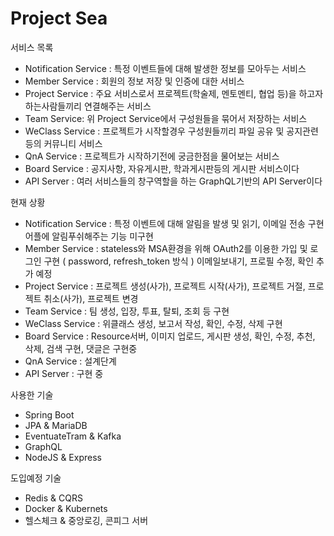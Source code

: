 # Project Sea

서비스 목록

- Notification Service : 특정 이벤트들에 대해 발생한 정보를 모아두는 서비스
- Member Service : 회원의 정보 저장 및 인증에 대한 서비스
- Project Service : 주요 서비스로서 프로젝트(학술제, 멘토멘티, 협업 등)을 하고자 하는사람들끼리 연결해주는 서비스
- Team Service: 위 Project Service에서 구성원들을 묶어서 저장하는 서비스
- WeClass Service : 프로젝트가 시작할경우 구성원들끼리 파일 공유 및 공지관련 등의 커뮤니티 서비스
- QnA Service : 프로젝트가 시작하기전에 궁금한점을 물어보는 서비스
- Board Service : 공지사항, 자유게시판, 학과게시판등의 게시판 서비스이다
- API Server : 여러 서비스들의 창구역할을 하는 GraphQL기반의 API Server이다

현재 상황

- Notification Service : 특정 이벤트에 대해 알림을 발생 및 읽기, 이메일 전송 구현 어플에 알림푸쉬해주는 기능 미구현
- Member Service : stateless와 MSA환경을 위해 OAuth2를 이용한 가입 및 로그인 구현 ( password, refresh_token 방식 ) 이메일보내기, 프로필 수정, 확인 추가 예정
- Project Service : 프로젝트 생성(사가), 프로젝트 시작(사가), 프로젝트 거절, 프로젝트 취소(사가), 프로젝트 변경
- Team Service : 팀 생성, 입장, 투표, 탈퇴, 조회 등 구현
- WeClass Service : 위클래스 생성, 보고서 작성, 확인, 수정, 삭제 구현
- Board Service : Resource서버, 이미지 업로드, 게시판 생성, 확인, 수정, 추천, 삭제, 검색 구현, 댓글은 구현중
- QnA Service : 설계단계
- API Server : 구현 중

사용한 기술

- Spring Boot
- JPA & MariaDB
- EventuateTram & Kafka
- GraphQL
- NodeJS & Express

도입예정 기술

- Redis & CQRS
- Docker & Kubernets
- 헬스체크 & 중앙로깅, 콘피그 서버
